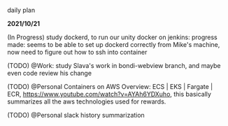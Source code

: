 daily plan


**2021/10/21**

(In Progress) study dockerd, to run our unity docker on jenkins: progress made: seems to be able to set up dockerd correctly from Mike's machine, now need to figure out how to ssh into container

(TODO) @Work: study Slava's work in bondi-webview branch, and maybe even code review his change

(TODO) @Personal Containers on AWS Overview: ECS | EKS | Fargate | ECR, https://www.youtube.com/watch?v=AYAh6YDXuho, this basically summarizes all the aws technologies used for rewards.

(TODO) @Personal slack history summarization

